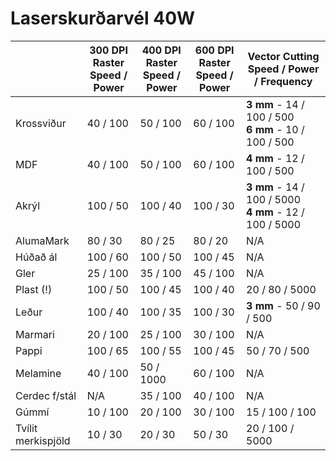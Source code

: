 # Laserskurðarvél 40W

|                   |   300 DPI Raster<br>Speed / Power | 400 DPI Raster<br>Speed / Power  | 600 DPI Raster <br>Speed / Power | Vector Cutting <br>Speed / Power / Frequency
|   ---             |   ---         |   ---             |   ---             |   ---
|   Krossviður      |   40 / 100    |   50 / 100        |   60 / 100       |   <b>3 mm</b> - 14 / 100 / 500<br><b>6 mm</b> - 10 / 100 / 500<br>
|   MDF             |   40 / 100    |   50 / 100        |   60 / 100       |   <b>4 mm</b> - 12 / 100 / 500<br>
|   Akrýl           |   100 / 50    |   100 / 40        |   100 / 30        |   <b>3 mm</b> - 14 / 100 / 5000<br><b>4 mm</b> - 12 / 100 / 5000<br>
|   AlumaMark       |   80 / 30     |   80 / 25         |   80 / 20         |   N/A
|   Húðað ál        |   100 / 60    |   100 / 50        |   100 / 45        |   N/A
|   Gler            |   25 / 100    |   35 / 100        |   45 / 100        |   N/A
|   Plast (!)       |   100 / 50    |   100 / 45        |   100 / 40        |   20 / 80 / 5000
|   Leður           |   100 / 40    |   100 / 35        |   100 / 30        |   <b>3 mm</b> - 50 / 90 / 500
|   Marmari         |   20 / 100    |   25 / 100        |   30 / 100        |   N/A
|   Pappi           |   100 / 65    |   100 / 55        |   100 / 45        |   50 / 70 / 500
|   Melamine        |   40 / 100    |   50 / 1000       |   60 / 100        |   N/A
|   Cerdec f/stál   |   N/A         |   35 / 100        |   40 / 100        |   N/A
|   Gúmmí           |   10 / 100    |   20 / 100        |   30 / 100        |   15 / 100 / 100
|   Tvílit merkispjöld           |   10 / 30    |   20 / 30        |   50 / 30        |   20 / 100 / 5000
